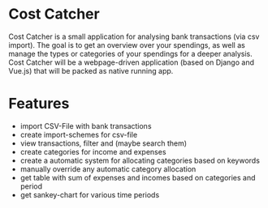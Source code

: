 # Cost Catcher
Cost Catcher is a small application for analysing bank transactions (via csv import). The goal is to get an overview over your spendings, as well as manage the types or categories of your spendings for a deeper analysis.
Cost Catcher will be a webpage-driven application (based on Django and Vue.js) that will be packed as native running app.

# Features
* import CSV-File with bank transactions
* create import-schemes for csv-file
* view transactions, filter and (maybe search them)
* create categories for income and expenses
* create a automatic system for allocating categories based on keywords
* manually override any automatic category allocation
* get table with sum of expenses and incomes based on categories and period
* get sankey-chart for various time periods